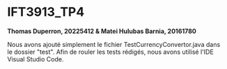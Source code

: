 # IFT3913_TP4

__Thomas Duperron, 20225412 & Matei Hulubas Barnia, 20161780__
  
Nous avons ajouté simplement le fichier TestCurrencyConvertor.java dans le dossier "test".
Afin de rouler les tests rédigés, nous avons utilisé l'IDE Visual Studio Code.
